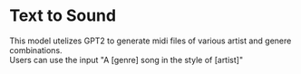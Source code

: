 # Text to Sound

This model utelizes GPT2 to generate midi files of various artist and genere combinations.<br>
Users can use the input "A [genre] song in the style of [artist]"
